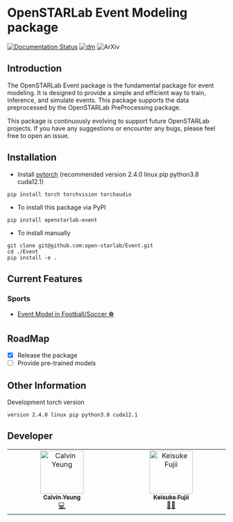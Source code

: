 # OpenSTARLab Event Modeling package
[![Documentation Status](https://readthedocs.org/projects/openstarlab/badge/?version=latest)](https://openstarlab.readthedocs.io/en/latest/?badge=latest)
[![dm](https://img.shields.io/pypi/dm/openstarlab-event)](https://pypi.org/project/openstarlab-event/)
![ArXiv](https://img.shields.io/badge/ArXiv-2502.02785-b31b1b?logo=arxiv)

## Introduction
The OpenSTARLab Event package is the fundamental package for event modeling. It is designed to provide a simple and efficient way to train, inference, and simulate events. This package supports the data preprocessed by the OpenSTARLab PreProcessing package.

This package is continuously evolving to support future OpenSTARLab projects. If you have any suggestions or encounter any bugs, please feel free to open an issue.

## Installation
- Install [pytorch](https://pytorch.org/get-started/locally/) (recommended version 2.4.0 linux pip python3.8 cuda12.1)
```
pip install torch torchvision torchaudio
```
- To install this package via PyPI
```
pip install openstarlab-event
```
- To install manually
```
git clone git@github.com:open-starlab/Event.git
cd ./Event
pip install -e .
```

## Current Features
### Sports
- [Event Model in Football/Soccer ⚽](https://openstarlab.readthedocs.io/en/latest/Event_Modeling/Sports/Soccer/index.html)

## RoadMap
- [x] Release the package
- [ ] Provide pre-trained models

## Other Information
Development torch version
```
version 2.4.0 linux pip python3.8 cuda12.1 
```

## Developer
<!-- ALL-CONTRIBUTORS-BADGE:START - Do not remove or modify this section -->
<!-- [![All Contributors](https://img.shields.io/badge/all_contributors-2-orange.svg?style=flat-square)](#contributors-) -->
<!-- ALL-CONTRIBUTORS-BADGE:END -->

<!-- ALL-CONTRIBUTORS-LIST:START - Do not remove or modify this section -->
<!-- prettier-ignore-start -->
<!-- markdownlint-disable -->
<table>
  <tbody>
    <tr>
      <td align="center" valign="top" width="14.28%"><a href="https://github.com/calvinyeungck"><img src="https://github.com/calvinyeungck.png" width="100px;" alt="Calvin Yeung"/><br /><sub><b>Calvin Yeung</b></sub></a><br /><a href="#Developer-CalvinYeung" title="Lead Developer">💻</a></td>
      <td align="center" valign="top" width="14.28%"><a href="https://github.com/keisuke198619"><img src="https://github.com/keisuke198619.png" width="100px;" alt="Keisuke Fujii"/><br /><sub><b>Keisuke Fujii</b></sub></a><br /><a href="#lead-KeisukeFujii" title="Team Leader">🧑‍💻</a></td>
    </tr>
  </tbody>
</table>
